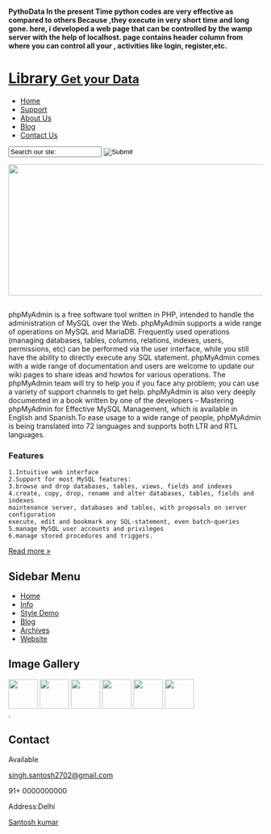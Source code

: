 




#### PythoData In the present Time python codes are very effective as compared to others Because ,they execute in very short time and long gone. here, i developed a web page that can be controlled by the wamp server with the help of localhost. page contains header column from where you can control all your , activities like login, register,etc.
 
<html>
<head>

</head>
<body>
<!-- START PAGE SOURCE -->
<div class="main">
  <div class="header">
    <div class="header_resize">
      <div class="logo">
        <h1><a href="index.html">Library <small>Get your Data</small></a></h1>
      </div>
      <div class="clr"></div>
      <div class="menu_nav">
        <ul>
          <li class="active"><a href="index.html">Home</a></li>
          <li><a href="support.html">Support</a></li>
          <li><a href="about.html">About Us</a></li>
          <li><a href="blog.html">Blog</a></li>
          <li><a href="contact.html">Contact Us</a></li>
        </ul>
        <div class="searchform">
          <form id="formsearch" name="formsearch" method="post" action="#">
            <span>
            <input name="editbox_search" class="editbox_search" id="editbox_search" maxlength="80" value="Search our ste:" type="text" />
            </span>
            <input name="button_search" src="images/search_btn.gif" class="button_search" type="image"/>
          </form>
        </div>
      </div>
      <div class="clr"></div>
      <img src="images/hbg_img.jpg" width="970" height="260" alt="" /> </div>
  </div>
  <div class="content">
    <div class="content_resize">
      <div class="mainbar">
        <div class="article">        
        <div class="article">
          <h2><span></span></h2>
          <p>phpMyAdmin is a free software tool written in PHP, intended to handle the administration of MySQL over the Web. phpMyAdmin supports a wide range of operations on MySQL and MariaDB. Frequently used operations (managing databases, tables, columns, relations, indexes, users, permissions, etc) can be performed via the user interface, while you still have the ability to directly execute any SQL statement.
phpMyAdmin comes with a wide range of documentation and users are welcome to update our wiki pages to share ideas and howtos for various operations. The phpMyAdmin team will try to help you if you face any problem; you can use a variety of support channels to get help.
phpMyAdmin is also very deeply documented in a book written by one of the developers – Mastering phpMyAdmin for Effective MySQL Management, which is available in English and Spanish.To ease usage to a wide range of people, phpMyAdmin is being translated into 72 languages and supports both LTR and RTL languages.</p>
         
### Features
         
~~~
1.Intuitive web interface
2.Support for most MySQL features:
3.browse and drop databases, tables, views, fields and indexes
4.create, copy, drop, rename and alter databases, tables, fields and indexes
maintenance server, databases and tables, with proposals on server configuration
execute, edit and bookmark any SQL-statement, even batch-queries
5.manage MySQL user accounts and privileges
6.manage stored procedures and triggers.
~~~
</p>
          <p class="spec"><a href="#" class="rm">Read more &raquo;</a></p>
        </div>
      </div>
      <div class="sidebar">
        <div class="gadget">
          <h2 class="star"><span>Sidebar</span> Menu</h2>
          <div class="clr"></div>
          <ul class="sb_menu">
            <li><a href="#">Home</a></li>
            <li><a href="#">Info</a></li>
            <li><a href="#">Style Demo</a></li>
            <li><a href="#">Blog</a></li>
            <li><a href="#">Archives</a></li>
            <li><a href="#">Website</a></li>
          </ul>
        </div>
        

</div>
  <div class="fbg">
    <div class="fbg_resize">
      <div class="col c1">
        <h2>Image Gallery</h2>
        <a href="#"><img src="images/pix1.jpg" width="58" height="58" alt="" /></a> <a href="#"><img src="images/pix2.jpg" width="58" height="58" alt="" /></a> <a href="#"><img src="images/pix3.jpg" width="58" height="58" alt="" /></a> <a href="#"><img src="images/pix4.jpg" width="58" height="58" alt="" /></a> <a href="#"><img src="images/pix5.jpg" width="58" height="58" alt="" /></a> <a href="#"><img src="images/pix6.jpg" width="58" height="58" alt="" /></a> </div>
      <div class="col c2">
        .</p>
      </div>
      <div class="col c3">
        <h2><span>Contact</span></h2>
        <p>Available</p>
        <p><a href="#">singh.santosh2702@gmail.com</a></p>
        <p>91+ 0000000000<br />
       </p>
        <p>Address:Delhi</p>
      </div>
    </div>
  </div>
  <div class="footer">
    <div class="footer_resize">
      <p class="rf"> <a href="">Santosh kumar</a></p>
  </div>
</div> 
<!-- END PAGE SOURCE -->
</body>
</html>
